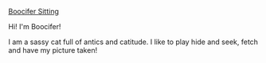 [Boocifer Sitting](https://raw.githubusercontent.com/boocifer1/boocifer1.github.io/d19c36fd96941495ec54a831c1f08b6df77ad5a0/A410192E-7812-4A8E-9D8B-2053A4F817B9.jpeg)

Hi! I'm Boocifer!

I am a sassy cat full of antics and catitude. I like to play hide and seek, fetch and have my picture taken!
